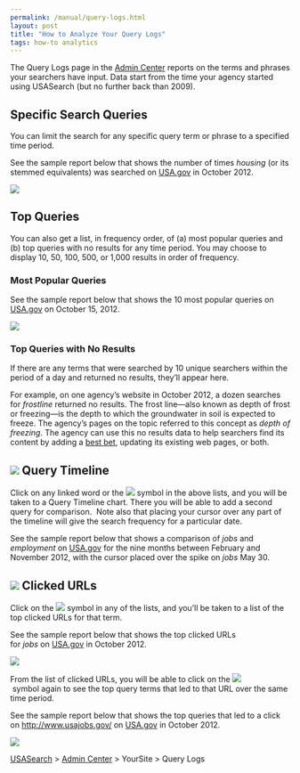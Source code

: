 ```yaml
---
permalink: /manual/query-logs.html
layout: post
title: "How to Analyze Your Query Logs"
tags: how-to analytics
---
```

<p>The Query Logs page in the <a href="http://search.usa.gov/affiliates/home">Admin Center</a> reports on the terms and phrases your searchers have input. Data start from the time your agency started using USASearch (but no further back than 2009).</p>
<h2>Specific Search Queries</h2>
<p>You can limit the search for any specific query term or phrase to a specified time period.</p>
<p>See the sample report below that shows the number of times <em>housing</em> (or its stemmed equivalents) was searched on <a href="http://www.usa.gov/">USA.gov</a> in October 2012.</p>
<p><img class="img-polaroid" src="http://f22818b4dfc10241d8a3-f1564c64756a8cfee25b6b19953b1d23.r31.cf2.rackcdn.com/tumblr_mcejzpJD7c1qid15q.png"/></p>
<h2>Top Queries</h2>
<p>You can also get a list, in frequency order, of (a) most popular queries and (b) top queries with no results for any time period. You may choose to display 10, 50, 100, 500, or 1,000 results in order of frequency.</p>
<h3>Most Popular Queries</h3>
<p>See the sample report below that shows the 10 most popular queries on <a href="http://www.usa.gov/">USA.gov</a> on October 15, 2012.</p>
<p><img class="img-polaroid" src="http://f22818b4dfc10241d8a3-f1564c64756a8cfee25b6b19953b1d23.r31.cf2.rackcdn.com/tumblr_mcekbcO01c1qid15q.png"/></p>
<h3>Top Queries with No Results</h3>
<p>If there are any terms that were searched by 10 unique searchers within the period of a day and returned no results, they&#8217;ll appear here.</p>
<p>For example, on one agency&#8217;s website in October 2012, a dozen searches for <em>frostline</em> returned no results. The frost line—also known as depth of frost or freezing—is the depth to which the groundwater in soil is expected to freeze. The agency&#8217;s pages on the topic referred to this concept as <em>depth of freezing</em>. The agency can use this no results data to help searchers find its content by adding a <a href="/blog/how-to-highlight-best-bets.html">best bet</a>, updating its existing web pages, or both.</p>
<h2><img class="img-polaroid" src="http://f22818b4dfc10241d8a3-f1564c64756a8cfee25b6b19953b1d23.r31.cf2.rackcdn.com/tumblr_mcer6ynAoe1qid15q.png"/> Query Timeline</h2>
<p>Click on any linked word or the <img class="img-polaroid" src="http://f22818b4dfc10241d8a3-f1564c64756a8cfee25b6b19953b1d23.r31.cf2.rackcdn.com/tumblr_mceq7b8LbQ1qid15q.png"/> symbol in the above lists, and you will be taken to a Query Timeline chart. There you will be able to add a second query for comparison.  Note also that placing your cursor over any part of the timeline will give the search frequency for a particular date.</p>
<p>See the sample report below that shows a comparison of <em>jobs</em> and <em>employment</em> on <a href="http://www.usa.gov/">USA.gov</a> for the nine months between February and November 2012, with the cursor placed over the spike on <em>jobs</em> May 30.</p>
<h2><img class="img-polaroid" src="http://f22818b4dfc10241d8a3-f1564c64756a8cfee25b6b19953b1d23.r31.cf2.rackcdn.com/tumblr_mceqaa2dn41qid15q.png"/> Clicked URLs</h2>
<p>Click on the <img class="img-polaroid" src="http://f22818b4dfc10241d8a3-f1564c64756a8cfee25b6b19953b1d23.r31.cf2.rackcdn.com/tumblr_mceqaa2dn41qid15q.png"/> symbol in any of the lists, and you&#8217;ll be taken to a list of the top clicked URLs for that term.</p>
<p>See the sample report below that shows the top clicked URLs for <em>jobs</em> on <a href="http://www.usa.gov/">USA.gov</a> in October 2012.</p>
<p><img class="img-polaroid" src="http://f22818b4dfc10241d8a3-f1564c64756a8cfee25b6b19953b1d23.r31.cf2.rackcdn.com/tumblr_mceqlwdZnx1qid15q.png"/></p>
<p>From the list of clicked URLs, you will be able to click on the <img class="img-polaroid" src="http://f22818b4dfc10241d8a3-f1564c64756a8cfee25b6b19953b1d23.r31.cf2.rackcdn.com/tumblr_mceqaa2dn41qid15q.png"/> symbol again to see the top query terms that led to that URL over the same time period.  </p>
<p>See the sample report below that shows the top queries that led to a click on <a href="http://www.usajobs.gov/"><a href="http://www.usajobs.gov/">http://www.usajobs.gov/</a></a> on <a href="http://www.usa.gov/">USA.gov</a> in October 2012.</p>
<p><img class="img-polaroid" src="http://f22818b4dfc10241d8a3-f1564c64756a8cfee25b6b19953b1d23.r31.cf2.rackcdn.com/tumblr_mceqp4Jmoy1qid15q.png"/></p>
<p><a href="http://usasearch.howto.gov/">USASearch</a> &gt; <a href="http://search.usa.gov/affiliates/home">Admin Center</a> &gt; YourSite &gt; Query Logs</p>

